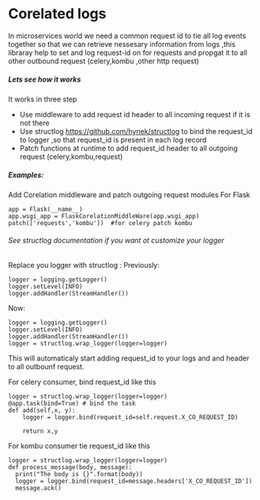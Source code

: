 # Corelated logs
In microservices world we need a common request id to tie all log events together so that we can retrieve nessesary information from logs ,this libraray help to set and log request-id on  for requests and propgat it to all other outbound request (celery,kombu ,other http request)

##### Lets see how it works
It works in three step
-   Use middleware to add request id header to all incoming request if it is not there
-   Use structlog https://github.com/hynek/structlog to bind the request_id to logger ,so that request_id is present in each log record
-   Patch functions at runtime to add request_id header  to all outgoing request (celery,kombu,request)



##### Examples:
Add Corelation middleware and patch outgoing request modules
For Flask
```
app = Flask(__name__)
app.wsgi_app = FlaskCorelationMiddleWare(app.wsgi_app)
patch(['requests','kombu'])  #for celery patch kombu
```

###### See structlog documentation if you want ot customize your logger
Replace you logger with structlog :
Previously:
```
logger = logging.getLogger()
logger.setLevel(INFO)
logger.addHandler(StreamHandler())
```
Now:
```
logger = logging.getLogger()
logger.setLevel(INFO)
logger.addHandler(StreamHandler())
logger = structlog.wrap_logger(logger=logger)
```

This will automaticaly start adding request_id to your logs and and header to all outbounf request.

For celery consumer, bind request_id like this
```
logger = structlog.wrap_logger(logger=logger)
@app.task(bind=True) # bind the task
def add(self,x, y):
    logger = logger.bind(request_id=self.request.X_CO_REQUEST_ID)

    return x,y
```

For kombu consumer tie request_id like this
```
logger = structlog.wrap_logger(logger=logger)
def process_message(body, message):
  print("The body is {}".format(body))
  logger = logger.bind(request_id=message.headers['X_CO_REQUEST_ID'])
  message.ack()

```




